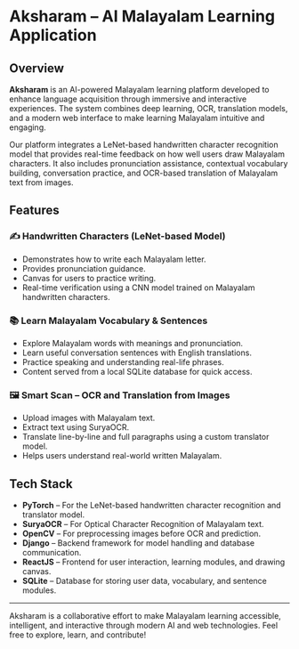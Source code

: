 # Aksharam – AI Malayalam Learning Application


## Overview

**Aksharam** is an AI-powered Malayalam learning platform developed to enhance language acquisition through immersive and interactive experiences. The system combines deep learning, OCR, translation models, and a modern web interface to make learning Malayalam intuitive and engaging.

Our platform integrates a LeNet-based handwritten character recognition model that provides real-time feedback on how well users draw Malayalam characters. It also includes pronunciation assistance, contextual vocabulary building, conversation practice, and OCR-based translation of Malayalam text from images.

## Features

### ✍️ Handwritten Characters (LeNet-based Model)
- Demonstrates how to write each Malayalam letter.
- Provides pronunciation guidance.
- Canvas for users to practice writing.
- Real-time verification using a CNN model trained on Malayalam handwritten characters.

### 📚 Learn Malayalam Vocabulary & Sentences
- Explore Malayalam words with meanings and pronunciation.
- Learn useful conversation sentences with English translations.
- Practice speaking and understanding real-life phrases.
- Content served from a local SQLite database for quick access.

### 🖼️ Smart Scan – OCR and Translation from Images
- Upload images with Malayalam text.
- Extract text using SuryaOCR.
- Translate line-by-line and full paragraphs using a custom translator model.
- Helps users understand real-world written Malayalam.

## Tech Stack

- **PyTorch** – For the LeNet-based handwritten character recognition and translator model.
- **SuryaOCR** – For Optical Character Recognition of Malayalam text.
- **OpenCV** – For preprocessing images before OCR and prediction.
- **Django** – Backend framework for model handling and database communication.
- **ReactJS** – Frontend for user interaction, learning modules, and drawing canvas.
- **SQLite** – Database for storing user data, vocabulary, and sentence modules.

---

Aksharam is a collaborative effort to make Malayalam learning accessible, intelligent, and interactive through modern AI and web technologies. Feel free to explore, learn, and contribute!
